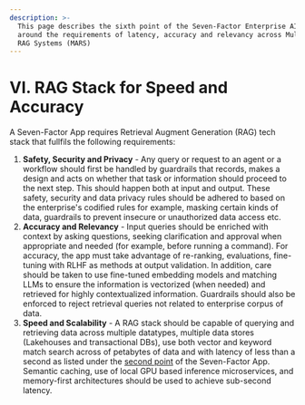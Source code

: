 ```yaml
---
description: >-
  This page describes the sixth point of the Seven-Factor Enterprise AI app
  around the requirements of latency, accuracy and relevancy across Multi-Agent
  RAG Systems (MARS)
---
```


# VI. RAG Stack for Speed and Accuracy

A Seven-Factor App requires Retrieval Augment Generation (RAG) tech stack that fullfils the following requirements:

1. **Safety, Security and Privacy** - Any query or request to an agent or a workflow should first be handled by guardrails that records, makes a design and acts on whether that task or information should proceed to the next step. This should happen both at input and output. These safety, security and data privacy rules should be adhered to based on the enterprise's codified rules for example, masking certain kinds of data, guardrails to prevent insecure or unauthorized data access etc.&#x20;
2. **Accuracy and Relevancy** - Input queries should be enriched with context by asking questions, seeking clarification and approval when appropriate and needed (for example, before running a command). For accuracy, the app must take advantage of re-ranking, evaluations, fine-tuning with RLHF as methods at output validation. In addition, care should be taken to use fine-tuned embedding models and matching LLMs to ensure the information is vectorized (when needed) and retrieved for highly contextualized information. Guardrails should also be enforced to reject retrieval queries not related to enterprise corpus of data.
3. **Speed and Scalability** - A RAG stack should be capable of querying and retrieving data across multiple datatypes, multiple data stores (Lakehouses and transactional DBs), use both vector and keyword match search across of petabytes of data and with latency of less than a second as listed under the [second point](ii.-information-and-context-curation.md) of the Seven-Factor App. Semantic caching, use of local GPU based inference microservices, and memory-first architectures should be used to achieve sub-second latency.&#x20;
